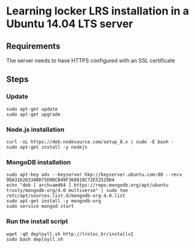 # Learning locker LRS installation in a Ubuntu 14.04 LTS server

## Requirements
The server needs to have  HTTPS configured with an SSL certificate

## Steps

### Update
```
sudo apt-get update
sudo apt-get upgrade
```
### Node.js installation
```
curl -sL https://deb.nodesource.com/setup_8.x | sudo -E bash -
sudo apt-get install -y nodejs
```
### MongoDB installation
```
sudo apt-key adv --keyserver hkp://keyserver.ubuntu.com:80 --recv 9DA31620334BD75D9DCB49F368818C72E52529D4
echo "deb [ arch=amd64 ] https://repo.mongodb.org/apt/ubuntu trusty/mongodb-org/4.0 multiverse" | sudo tee /etc/apt/sources.list.d/mongodb-org-4.0.list
sudo apt-get install -y mongodb-org
sudo service mongod start
```
### Run the install script

```
wget -qO deployll.sh http://lrnloc.kr/installv2
sudo bash deployll.sh
```
